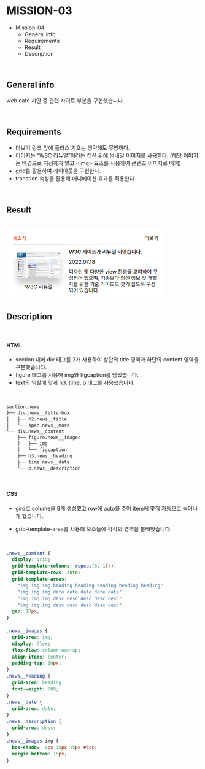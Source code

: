 # MISSION-03

- Mission-04
  - General info
  - Requirements
  - Result
  - Description

<br>

## General info

web cafe 시안 중 관련 사이트 부분을 구현했습니다.

<br>

## Requirements

- 더보기 링크 앞에 플러스 기호는 생략해도 무방하다.
- 이미지는 “W3C 리뉴얼”이라는 캡션 위에 썸네일 이미지를 사용한다.
  (해당 이미지는 배경으로 지정하지 말고 &lt;img&gt; 요소를 사용하여 콘텐츠 이미지로 배치)
- grid를 활용하여 레이아웃을 구현한다.
- transtion 속성을 활용해 애니메이션 효과를 적용한다.

<br>

## Result

<br>

<img src="M4_result.png">

<br>

## Description

<br>

#### HTML

- section 내에 div 태그를 2개 사용하여 상단의 title 영역과 하단의 content 영역을 구분했습니다.
- figure 태그를 사용해 img와 figcaption를 담았습니다.
- text의 역할에 맞게 h3, time, p 태그를 사용했습니다.

<br>

```
section.news
├── div.news__title-box
│   ├── h2.news__title
│   └── span.news__more
└── div.news__content
    ├── figure.news__images
    │   ├── img
    │   └── figcaption
    ├── h3.news__heading
    ├── time.news__date
    └── p.news__description

```

<br>

#### CSS

- gird로 colume을 8개 생성했고 row에 auto를 주어 item에 맞춰 자동으로 늘어나게 했습니다.
- grid-template-area를 사용해 요소들에 각각의 영역을 분배했습니다.

  <br>

```CSS
.news__content {
  display: grid;
  grid-template-columns: repeat(8, 1fr);
  grid-template-rows: auto;
  grid-template-areas:
    "img img img heading heading heading heading heading"
    "img img img date date date date date"
    "img img img desc desc desc desc desc"
    "img img img desc desc desc desc desc";
  gap: 10px;
}

.news__images {
  grid-area: img;
  display: flex;
  flex-flow: column nowrap;
  align-items: center;
  padding-top: 10px;
}
.news__heading {
  grid-area: heading;
  font-weight: 600;
}
.news__date {
  grid-area: date;
}
.news__description {
  grid-area: desc;
}
.news__images img {
  box-shadow: 0px 15px 15px #ccc;
  margin-bottom: 15px;
}
```
